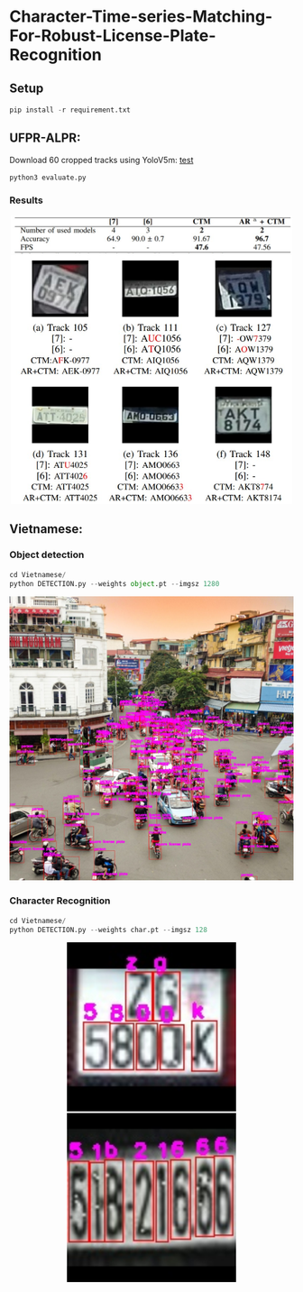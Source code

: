 # Character-Time-series-Matching-For-Robust-License-Plate-Recognition
## Setup
```python
pip install -r requirement.txt
```
## UFPR-ALPR:

Download 60 cropped tracks using YoloV5m: [test](https://drive.google.com/file/d/1k1AtPXq7nVQDYBUW3luVei2S0jzvXfKx/view?usp=share_link)
```python
python3 evaluate.py
```

### Results

<div align=center>
<img src=img/table.jpg width='500'>
</div>
<div align=center>
<img src=img/fig.jpg width='500'>
</div>

## Vietnamese:

### Object detection

```python
cd Vietnamese/
python DETECTION.py --weights object.pt --imgsz 1280
```
<div align=center>
<img src='Vietnamese/img/vn.jpg' width='600'>
</div>

### Character Recognition

```python
cd Vietnamese/
python DETECTION.py --weights char.pt --imgsz 128
```
<div align=center>
<img src='Vietnamese/img/plate1.jpg' width='300'>
  <img src='Vietnamese/img/plate2.jpg' width='300'>
</div>


